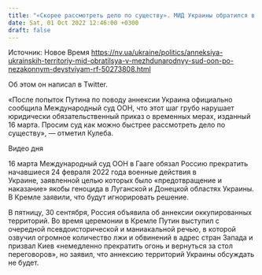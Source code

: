 ```yaml
---
title: "«Скорее рассмотреть дело по существу». МИД Украины обратился в Международный суд ООН из-за попыток аннексии территорий Россией"
date: Sat, 01 Oct 2022 12:46:00 +0300
draft: false
---
```

Источник: Новое Время https://nv.ua/ukraine/politics/anneksiya-ukrainskih-territoriy-mid-obratilsya-v-mezhdunarodnyy-sud-oon-po-nezakonnym-deystviyam-rf-50273808.html


Об этом он написал в Twitter.

«После попыток Путина по поводу аннексии Украина официально сообщила Международный суд ООН, что этот шаг грубо нарушает юридически обязательственный приказ о временных мерах, изданный 16 марта. Просим суд как можно быстрее рассмотреть дело по существу», — отметил Кулеба.

 Видео дня   

16 марта Международный суд ООН в Гааге обязал Россию прекратить начавшиеся 24 февраля 2022 года военные действия в Украине, заявленной целью которых было «предотвращение и наказание» якобы геноцида в Луганской и Донецкой областях Украины. В Кремле заявили, что будут игнорировать решение.

В пятницу, 30 сентября, Россия объявила об аннексии оккупированных территорий. Во время церемонии в Кремле Путин выступил с очередной псевдоисторической и маниакальной речью, в которой озвучил огромное количество лжи и обвинений в адрес стран Запада и призвал Киев «немедленно прекратить огонь и вернуться за стол переговоров», но заявил, что аннексию территорий Украины обсуждать не будет.
